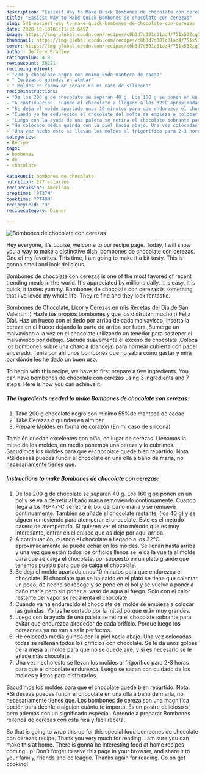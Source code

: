 ```yaml
---
description: "Easiest Way to Make Quick Bombones de chocolate con cerezas"
title: "Easiest Way to Make Quick Bombones de chocolate con cerezas"
slug: 541-easiest-way-to-make-quick-bombones-de-chocolate-con-cerezas
date: 2020-10-13T01:11:03.649Z
image: https://img-global.cpcdn.com/recipes/c0b3d7d301c31ad4/751x532cq70/bombones-de-chocolate-con-cerezas-foto-principal.jpg
thumbnail: https://img-global.cpcdn.com/recipes/c0b3d7d301c31ad4/751x532cq70/bombones-de-chocolate-con-cerezas-foto-principal.jpg
cover: https://img-global.cpcdn.com/recipes/c0b3d7d301c31ad4/751x532cq70/bombones-de-chocolate-con-cerezas-foto-principal.jpg
author: Jeffery Bradley
ratingvalue: 4.9
reviewcount: 36221
recipeingredient:
- "200 g chocolate negro con mnimo 55de manteca de cacao"
- " Cerezas o guindas en almbar"
- " Moldes en forma de corazn En mi caso de silicona"
recipeinstructions:
- "De los 200 g de chocolate se separan 40 g. Los 160 g se ponen en un bol y se va a derretir al baño maría removiendo continuamente. Cuando llega a los 46-47ºC se retira el bol del baño maría y se remueve continuamente. También se añade el chocolate restante, (los 40 g) y se siguen removiendo para atemperar el chocolate. Este es el método casero de atemperarlo. Si quieren ver el otro método que es muy interesante, entrar en el enlace que os dejo por aquí arriba."
- "A continuación, cuando el chocolate a llegado a los 32ºC aproximadamente se puede echar en los moldes. Se llenan hasta arriba y una vez que están todos los orificios llenos se le da la vuelta al molde para que se caiga el chocolate, por supuesto en un plato grande que tenemos puesto para que se caiga el chocolate."
- "Se deja el molde apartado unos 10 minutos para que endurezca el chocolate. El chocolate que se ha caído en el plato se tiene que calentar un poco, de hecho se recoge y se pone en el bol y se vuelve a poner a baño maría pero sin poner el vaso de agua al fuego. Solo con el calor restante del vapor se recalienta el chocolate."
- "Cuando ya ha endurecido el chocolate del molde se empieza a colocar las guindas. Yo las he cortado por la mitad porque erán muy grandes."
- "Luego con la ayuda de una paleta se retira el chocolate sobrante para evitar que endurezca alrededor de cada orificio. Porque luego los corazones ya no van a salir perfectos."
- "He colocado media guinda con la piel hacia abajo. Una vez colocadas todas se rellenan todos los orificios con chocolate. Se le da unos golpes de la mesa al molde para que no se quede aire, y si es necesario se le añade más chocolate."
- "Una vez hecho esto se llevan los moldes al frigorífico para 2-3 horas para que el chocolate endurezca. Luego se sacan con cuidado de los moldes y listos para disfrutarlos."
categories:
- Recipe
tags:
- bombones
- de
- chocolate

katakunci: bombones de chocolate 
nutrition: 277 calories
recipecuisine: American
preptime: "PT37M"
cooktime: "PT49M"
recipeyield: "3"
recipecategory: Dinner

---
```



![Bombones de chocolate con cerezas](https://img-global.cpcdn.com/recipes/c0b3d7d301c31ad4/751x532cq70/bombones-de-chocolate-con-cerezas-foto-principal.jpg)

Hey everyone, it's Louise, welcome to our recipe page. Today, I will show you a way to make a distinctive dish, bombones de chocolate con cerezas. One of my favorites. This time, I am going to make it a bit tasty. This is gonna smell and look delicious.

Bombones de chocolate con cerezas is one of the most favored of recent trending meals in the world. It's appreciated by millions daily. It is easy, it is quick, it tastes yummy. Bombones de chocolate con cerezas is something that I've loved my whole life. They're fine and they look fantastic.

Bombones de Chocolate, Licor y Cerezas en mis Recetas del Día de San Valentín :) Hazle tus propios bombones y que los disfruten mucho ;) Feliz Día!. Haz un hueco con el dedo por arriba de cada malvavisco; inserta la cereza en el hueco dejando la parte de arriba por fuera.,Sumerge un malvavisco a la vez en el chocolate utilizando un tenedor para sostener el malvavisco por debajo. Sacude suavemente el exceso de chocolate.,Coloca los bombones sobre una charola (bandeja) para hornear cubierta con papel encerado. Tenía por ahí unos bombones que no sabía cómo gastar y mira por dónde les he dado un buen uso.


To begin with this recipe, we have to first prepare a few ingredients. You can have bombones de chocolate con cerezas using 3 ingredients and 7 steps. Here is how you can achieve it.

<!--inarticleads1-->

##### The ingredients needed to make Bombones de chocolate con cerezas:

1. Take 200 g chocolate negro con mínimo 55%de manteca de cacao
1. Take  Cerezas o guindas en almíbar
1. Prepare  Moldes en forma de corazón (En mi caso de silicona)


También quedan excelentes con piña, en lugar de cerezas. Llenamos la mitad de los moldes, en medio ponemos una cereza y lo cubrimos. Sacudimos los moldes para que el chocolate quede bien repartido. Nota: *Si deseas puedes fundir el chocolate en una olla a baño de maría, no necesariamente tienes que. 

<!--inarticleads2-->

##### Instructions to make Bombones de chocolate con cerezas:

1. De los 200 g de chocolate se separan 40 g. Los 160 g se ponen en un bol y se va a derretir al baño maría removiendo continuamente. Cuando llega a los 46-47ºC se retira el bol del baño maría y se remueve continuamente. También se añade el chocolate restante, (los 40 g) y se siguen removiendo para atemperar el chocolate. Este es el método casero de atemperarlo. Si quieren ver el otro método que es muy interesante, entrar en el enlace que os dejo por aquí arriba.
1. A continuación, cuando el chocolate a llegado a los 32ºC aproximadamente se puede echar en los moldes. Se llenan hasta arriba y una vez que están todos los orificios llenos se le da la vuelta al molde para que se caiga el chocolate, por supuesto en un plato grande que tenemos puesto para que se caiga el chocolate.
1. Se deja el molde apartado unos 10 minutos para que endurezca el chocolate. El chocolate que se ha caído en el plato se tiene que calentar un poco, de hecho se recoge y se pone en el bol y se vuelve a poner a baño maría pero sin poner el vaso de agua al fuego. Solo con el calor restante del vapor se recalienta el chocolate.
1. Cuando ya ha endurecido el chocolate del molde se empieza a colocar las guindas. Yo las he cortado por la mitad porque erán muy grandes.
1. Luego con la ayuda de una paleta se retira el chocolate sobrante para evitar que endurezca alrededor de cada orificio. Porque luego los corazones ya no van a salir perfectos.
1. He colocado media guinda con la piel hacia abajo. Una vez colocadas todas se rellenan todos los orificios con chocolate. Se le da unos golpes de la mesa al molde para que no se quede aire, y si es necesario se le añade más chocolate.
1. Una vez hecho esto se llevan los moldes al frigorífico para 2-3 horas para que el chocolate endurezca. Luego se sacan con cuidado de los moldes y listos para disfrutarlos.


Sacudimos los moldes para que el chocolate quede bien repartido. Nota: *Si deseas puedes fundir el chocolate en una olla a baño de maría, no necesariamente tienes que. Los bombones de cereza son una magnífica opción para decirle a alguien cuánto te importa. Es un postre delicioso sí, pero además con un significado especial. Aprende a preparar Bombones rellenos de cerezas con esta rica y fácil receta. 

So that is going to wrap this up for this special food bombones de chocolate con cerezas recipe. Thank you very much for reading. I am sure you can make this at home. There is gonna be interesting food at home recipes coming up. Don't forget to save this page in your browser, and share it to your family, friends and colleague. Thanks again for reading. Go on get cooking!
